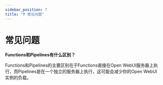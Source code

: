 ```yaml
---
sidebar_position: 7
title: "❓ 常见问题"
---
```


# 常见问题

**Functions和Pipelines有什么区别？**

Functions和Pipelines的主要区别在于Functions直接在Open WebUI服务器上执行，而Pipelines是在一个独立的服务器上执行，这可能会减少你的Open WebUI实例的负载。
